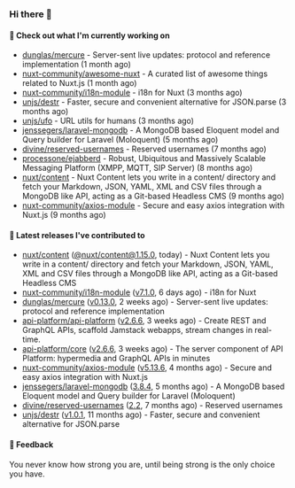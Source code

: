 ### Hi there 👋

#### 👷 Check out what I'm currently working on

- [dunglas/mercure](https://github.com/dunglas/mercure) - Server-sent live updates: protocol and reference implementation (1 month ago)
- [nuxt-community/awesome-nuxt](https://github.com/nuxt-community/awesome-nuxt) - A curated list of awesome things related to Nuxt.js (1 month ago)
- [nuxt-community/i18n-module](https://github.com/nuxt-community/i18n-module) - i18n for Nuxt (3 months ago)
- [unjs/destr](https://github.com/unjs/destr) - Faster, secure and convenient alternative for JSON.parse (3 months ago)
- [unjs/ufo](https://github.com/unjs/ufo) - URL utils for humans (3 months ago)
- [jenssegers/laravel-mongodb](https://github.com/jenssegers/laravel-mongodb) - A MongoDB based Eloquent model and Query builder for Laravel (Moloquent) (5 months ago)
- [divine/reserved-usernames](https://github.com/divine/reserved-usernames) - Reserved usernames (7 months ago)
- [processone/ejabberd](https://github.com/processone/ejabberd) - Robust, Ubiquitous and Massively Scalable Messaging Platform (XMPP, MQTT, SIP Server) (8 months ago)
- [nuxt/content](https://github.com/nuxt/content) - Nuxt Content lets you write in a content/ directory and fetch your Markdown, JSON, YAML, XML and CSV files through a MongoDB like API, acting as a Git-based Headless CMS (9 months ago)
- [nuxt-community/axios-module](https://github.com/nuxt-community/axios-module) - Secure and easy axios integration with Nuxt.js (9 months ago)

#### 🔭 Latest releases I've contributed to

- [nuxt/content](https://github.com/nuxt/content) ([@nuxt/content@1.15.0](https://github.com/nuxt/content/releases/tag/%40nuxt%2Fcontent%401.15.0), today) - Nuxt Content lets you write in a content/ directory and fetch your Markdown, JSON, YAML, XML and CSV files through a MongoDB like API, acting as a Git-based Headless CMS
- [nuxt-community/i18n-module](https://github.com/nuxt-community/i18n-module) ([v7.1.0](https://github.com/nuxt-community/i18n-module/releases/tag/v7.1.0), 6 days ago) - i18n for Nuxt
- [dunglas/mercure](https://github.com/dunglas/mercure) ([v0.13.0](https://github.com/dunglas/mercure/releases/tag/v0.13.0), 2 weeks ago) - Server-sent live updates: protocol and reference implementation
- [api-platform/api-platform](https://github.com/api-platform/api-platform) ([v2.6.6](https://github.com/api-platform/api-platform/releases/tag/v2.6.6), 3 weeks ago) - Create REST and GraphQL APIs, scaffold Jamstack webapps, stream changes in real-time.
- [api-platform/core](https://github.com/api-platform/core) ([v2.6.6](https://github.com/api-platform/core/releases/tag/v2.6.6), 3 weeks ago) - The server component of API Platform: hypermedia and GraphQL APIs in minutes
- [nuxt-community/axios-module](https://github.com/nuxt-community/axios-module) ([v5.13.6](https://github.com/nuxt-community/axios-module/releases/tag/v5.13.6), 4 months ago) - Secure and easy axios integration with Nuxt.js
- [jenssegers/laravel-mongodb](https://github.com/jenssegers/laravel-mongodb) ([3.8.4](https://github.com/jenssegers/laravel-mongodb/releases/tag/3.8.4), 5 months ago) - A MongoDB based Eloquent model and Query builder for Laravel (Moloquent)
- [divine/reserved-usernames](https://github.com/divine/reserved-usernames) ([2.2](https://github.com/divine/reserved-usernames/releases/tag/2.2), 7 months ago) - Reserved usernames
- [unjs/destr](https://github.com/unjs/destr) ([v1.0.1](https://github.com/unjs/destr/releases/tag/v1.0.1), 11 months ago) - Faster, secure and convenient alternative for JSON.parse

#### 💬 Feedback
You never know how strong you are, until being strong is the only choice you have.